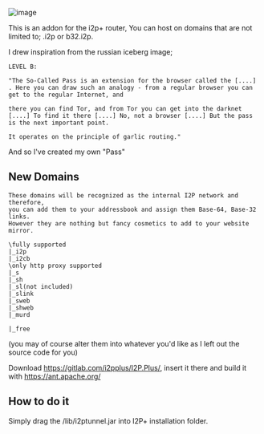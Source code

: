 ![image](https://user-images.githubusercontent.com/50222317/233506441-3152b56b-9e1f-4d43-8834-c8e9b55ca5f1.png)

This is an addon for the i2p+ router,
You can host on domains that are not limited to; .i2p or b32.i2p.

I drew inspiration from the russian iceberg image;
```
LEVEL B:

"The So-Called Pass is an extension for the browser called the [....] . Here you can draw such an analogy - from a regular browser you can get to the regular Internet, and

there you can find Tor, and from Tor you can get into the darknet [....] To find it there [....] No, not a browser [....] But the pass is the next important point.

It operates on the principle of garlic routing."
```
And so I've created my own "Pass"

## New Domains
```
These domains will be recognized as the internal I2P network and therefore,
you can add them to your addressbook and assign them Base-64, Base-32 links.
However they are nothing but fancy cosmetics to add to your website mirror.

\fully supported
|_i2p
|_i2cb
\only http proxy supported
|_s
|_sh
|_sl(not included)
|_slink
|_sweb
|_shweb
|_murd

|_free

```

(you may of course alter them into whatever you'd like as I left out the source code for you)

Download https://gitlab.com/i2pplus/I2P.Plus/, insert it there and build it with https://ant.apache.org/
## How to do it
Simply drag the /lib/i2ptunnel.jar into I2P+ installation folder.

